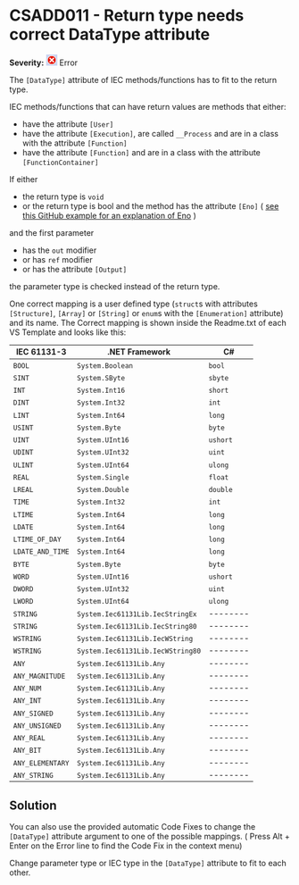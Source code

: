 # CSADD011 - Return type needs correct DataType attribute

**Severity:** ![Error](../images/Error.png) Error

The `[DataType]` attribute of IEC methods/functions has to fit to the return type.

IEC methods/functions that can have return values are methods that either:
* have the attribute `[User]`
* have the attribute `[Execution]`, are called `__Process` and are in a class with the attribute `[Function]`
* have the attribute `[Function]` and are in a class with the attribute `[FunctionContainer]`

If either
* the return type is `void`
* or the return type is bool and the method has the attribute `[Eno]` ( [see this GitHub example for an explanation of Eno](https://github.com/PLCnext/CSharpExamples/blob/master/PLCnext_CSharpExamples/13_EN_ENO/EN_ENO.md) )

and the first parameter

* has the `out` modifier
* or has `ref` modifier
* or has the attribute `[Output]`

the parameter type is checked instead of the return type.

One correct mapping is a user defined type (`struct`s with attributes `[Structure]`, `[Array]` or `[String]` or `enum`s with the `[Enumeration]` attribute) and its name.
The Correct mapping is shown inside the Readme.txt of each VS Template and looks like this:

| IEC 61131-3         | .NET Framework                   | C#       |
| ------------------- | -------------------------------- | -------- |
|    `BOOL`           | `System.Boolean`                 | `bool`   |
|    `SINT`           | `System.SByte`                   | `sbyte`  |
|    `INT`            | `System.Int16`                   | `short`  |
|    `DINT`           | `System.Int32`                   | `int`    |
|    `LINT`           | `System.Int64`                   | `long`   |
|    `USINT`          | `System.Byte`                    | `byte`   |
|    `UINT`           | `System.UInt16`                  | `ushort` |
|    `UDINT`          | `System.UInt32`                  | `uint`   |
|    `ULINT`          | `System.UInt64`                  | `ulong`  |
|    `REAL`           | `System.Single`                  | `float`  |
|    `LREAL`          | `System.Double`                  | `double` |
|    `TIME`           | `System.Int32`                   | `int`    |
|    `LTIME`          | `System.Int64`                   | `long`   |
|    `LDATE`          | `System.Int64`                   | `long`   |
|    `LTIME_OF_DAY`   | `System.Int64`                   | `long`   |
|    `LDATE_AND_TIME` | `System.Int64`                   | `long`   |
|    `BYTE`           | `System.Byte`                    | `byte`   |
|    `WORD`           | `System.UInt16`                  | `ushort` |
|    `DWORD`          | `System.UInt32`                  | `uint`   |
|    `LWORD`          | `System.UInt64`                  | `ulong`  |
|    `STRING`         | `System.Iec61131Lib.IecStringEx` | -------- |
|    `STRING`         | `System.Iec61131Lib.IecString80` | -------- |
|    `WSTRING`        | `System.Iec61131Lib.IecWString`  | -------- |
|    `WSTRING`        | `System.Iec61131Lib.IecWString80`| -------- |
|    `ANY`            | `System.Iec61131Lib.Any`         | -------- |
|    `ANY_MAGNITUDE`  | `System.Iec61131Lib.Any`         | -------- |
|    `ANY_NUM`        | `System.Iec61131Lib.Any`         | -------- |
|    `ANY_INT`        | `System.Iec61131Lib.Any`         | -------- |
|    `ANY_SIGNED`     | `System.Iec61131Lib.Any`         | -------- |
|    `ANY_UNSIGNED`   | `System.Iec61131Lib.Any`         | -------- |
|    `ANY_REAL`       | `System.Iec61131Lib.Any`         | -------- |
|    `ANY_BIT`        | `System.Iec61131Lib.Any`         | -------- |
|    `ANY_ELEMENTARY` | `System.Iec61131Lib.Any`         | -------- |
|    `ANY_STRING`     | `System.Iec61131Lib.Any`         | -------- |

## Solution

You can also use the provided automatic Code Fixes to change the `[DataType]` attribute argument to one of the possible mappings. ( Press Alt + Enter on the Error line to find the Code Fix in the context menu)

Change parameter type or IEC type in the `[DataType]` attribute to fit to each other.